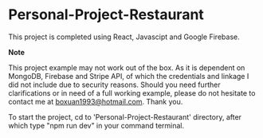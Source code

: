 # Personal-Project-Restaurant

This project is completed using React, Javascipt and Google Firebase. 

**Note**

This project example may not work out of the box. As it is dependent on MongoDB, Firebase and Stripe API, of which the credentials and linkage I did not include due to security reasons. Should you need further clarifications or in need of a full working example, please do not hesitate to contact me at boxuan1993@hotmail.com. Thank you. 

To start the project, cd to 'Personal-Project-Restaurant' directory, after which type "npm run dev" in your command terminal.
